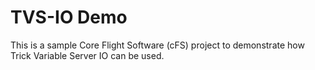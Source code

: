 # TVS-IO Demo
This is a sample Core Flight Software (cFS) project to demonstrate how Trick Variable Server IO can be used.

